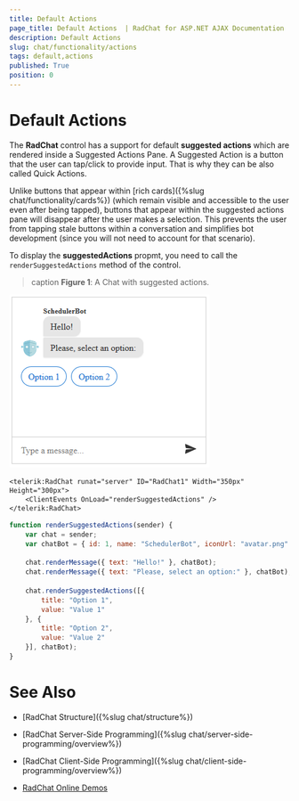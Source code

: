 ```yaml
---
title: Default Actions 
page_title: Default Actions  | RadChat for ASP.NET AJAX Documentation
description: Default Actions 
slug: chat/functionality/actions
tags: default,actions
published: True
position: 0
---
```


# Default Actions

The **RadChat** control has a support for default **suggested actions** which are rendered inside a Suggested Actions Pane. A Suggested Action is a button that the user can tap/click to provide input. That is why they can be also called Quick Actions.

 Unlike buttons that appear within [rich cards]({%slug chat/functionality/cards%}) (which remain visible and accessible to the user even after being tapped), buttons that appear within the suggested actions pane will disappear after the user makes a selection. This prevents the user from tapping stale buttons within a conversation and simplifies bot development (since you will not need to account for that scenario). 

To display the **suggestedActions** propmt, you need to call  the `renderSuggestedActions` method of the control.

>caption **Figure 1**: A Chat with suggested actions.

![chat with suggested actions](../images/chat-suggested-actions.png)

````ASPX
<telerik:RadChat runat="server" ID="RadChat1" Width="350px" Height="300px">
    <ClientEvents OnLoad="renderSuggestedActions" />
</telerik:RadChat>
 ````

````JavaScript
function renderSuggestedActions(sender) {
    var chat = sender;
    var chatBot = { id: 1, name: "SchedulerBot", iconUrl: "avatar.png" };

    chat.renderMessage({ text: "Hello!" }, chatBot);
    chat.renderMessage({ text: "Please, select an option:" }, chatBot);
    
    chat.renderSuggestedActions([{
        title: "Option 1",
        value: "Value 1"
    }, {
        title: "Option 2",
        value: "Value 2"
    }], chatBot);
}
````




# See Also

 * [RadChat Structure]({%slug chat/structure%})

 * [RadChat Server-Side Programming]({%slug chat/server-side-programming/overview%})

 * [RadChat Client-Side Programming]({%slug chat/client-side-programming/overview%})

 * [RadChat Online Demos](http://demos.telerik.com/aspnet-ajax/chat/overview/defaultcs.aspx)

 